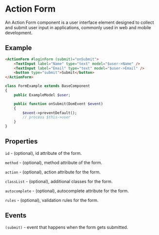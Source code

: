 # Action Form

An Action Form component is a user interface element designed to collect
and submit user input in applications, commonly used in web and mobile development.

## Example

```html
<ActionForm #loginForm (submit)="onSubmit">
    <TextInput label="Name" type="text" model="$user->Name" />
    <TextInput label="Email" type="text" model="$user->Email" />
    <button type="submit">Submit</button>
</ActionForm>
```

```php
class FormExample extends BaseComponent
{
    public ExampleModel $user;

    public function onSubmit(DomEvent $event)
    {
        $event->preventDefault();
        // process $this->user        
    }
}
```

## Properties

`id` - (optional), id attribute of the form.

`method` - (optional), method attribute of the form.

`action` - (optional), action attribute for the form.

`classList` - (optional), additional classes for the form.

`autocomplete` - (optional), autocomplete attribute for the form.

`rules` - (optional), validation rules for the form.

## Events

`(submit)` - event that happens when the form gets submitted.


